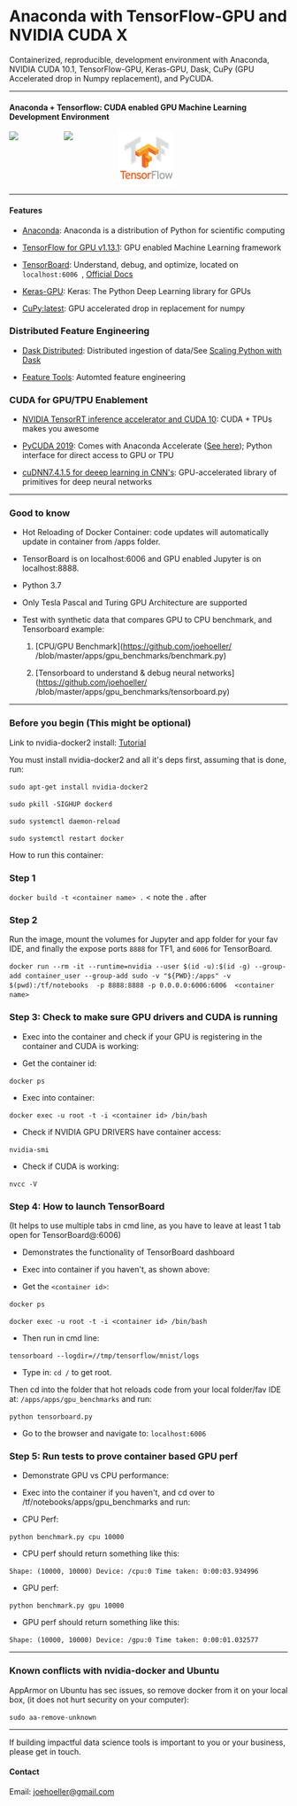 # Anaconda with TensorFlow-GPU and NVIDIA CUDA X #

Containerized, reproducible, development environment with Anaconda, NVIDIA CUDA 10.1, TensorFlow-GPU, Keras-GPU, Dask, CuPy (GPU Accelerated drop in Numpy replacement), and PyCUDA. 

-----------------------------------

#### Anaconda + Tensorflow: CUDA enabled GPU Machine Learning Development Environment ####
<p style="display:table;">
<img align="left" src="https://avatars2.githubusercontent.com/u/1158637?s=200&v=4" width="31%" height="auto" />
<img align="left" src="https://avatars2.githubusercontent.com/u/1728152?s=200&v=4" width="31%" height="auto" />
<img align="left" src="https://raw.githubusercontent.com/github/explore/80688e429a7d4ef2fca1e82350fe8e3517d3494d/topics/tensorflow/tensorflow.png" width="31%" height="auto" />
</p>

-----------------------------------

#### Features ####

* [Anaconda](https://www.anaconda.com/why-anaconda/): Anaconda is a distribution of Python for scientific computing

* [TensorFlow for GPU v1.13.1](https://www.tensorflow.org/install/gpu): GPU enabled Machine Learning framework 

* [TensorBoard](https://www.datacamp.com/community/tutorials/tensorboard-tutorial): Understand, debug, and optimize, located on ` localhost:6006  `, [Official Docs](https://www.tensorflow.org/guide/summaries_and_tensorboard)

* [Keras-GPU](https://keras.io/): Keras: The Python Deep Learning library for GPUs

* [CuPy:latest](https://cupy.chainer.org/): GPU accelerated drop in replacement for numpy


### Distributed Feature Engineering 

* [Dask Distributed](https://dask.org/): Distributed ingestion of data/See [Scaling Python with Dask](https://www.slideshare.net/secret/fi010O0yhOEqZi)

* [Feature Tools](https://docs.featuretools.com/): Automted feature engineering


### CUDA for GPU/TPU Enablement

* [NVIDIA TensorRT inference accelerator and CUDA 10](https://developer.nvidia.com/tensorrt): CUDA + TPUs makes you awesome

* [PyCUDA 2019](https://mathema.tician.de/software/pycuda/): Comes with Anaconda Accelerate ([See here](https://www.scivision.dev/install-cuda-accelerate-for-anaconda-python/)); Python interface for direct access to GPU or TPU

* [cuDNN7.4.1.5 for deeep learning in CNN's](https://developer.nvidia.com/cudnn): GPU-accelerated library of primitives for deep neural networks

-----------------------------------------------------------

### Good to know
* Hot Reloading of Docker Container: code updates will automatically update in container from /apps folder.
* TensorBoard is on localhost:6006 and GPU enabled Jupyter is on localhost:8888.
* Python 3.7
* Only Tesla Pascal and Turing GPU Architecture are supported 
* Test with synthetic data that compares GPU to CPU benchmark, and Tensorboard example:
   
   1. [CPU/GPU Benchmark](https://github.com/joehoeller/ /blob/master/apps/gpu_benchmarks/benchmark.py)
   
   2. [Tensorboard to understand & debug neural networks](https://github.com/joehoeller/ /blob/master/apps/gpu_benchmarks/tensorboard.py)


-------------------------------------------------------------

### Before you begin (This might be optional) ###

Link to nvidia-docker2 install: [Tutorial](https://medium.com/@sh.tsang/docker-tutorial-5-nvidia-docker-2-0-installation-in-ubuntu-18-04-cb80f17cac65)

You must install nvidia-docker2 and all it's deps first, assuming that is done, run:


 ` sudo apt-get install nvidia-docker2 `
 
 ` sudo pkill -SIGHUP dockerd `
 
 ` sudo systemctl daemon-reload `
 
 ` sudo systemctl restart docker `
 

How to run this container:


### Step 1 ###

` docker build -t <container name> . `  < note the . after <container name>


### Step 2 ###

Run the image, mount the volumes for Jupyter and app folder for your fav IDE, and finally the expose ports `8888` for TF1, and `6006` for TensorBoard.


` docker run --rm -it --runtime=nvidia --user $(id -u):$(id -g) --group-add container_user --group-add sudo -v "${PWD}:/apps" -v $(pwd):/tf/notebooks  -p 8888:8888 -p 0.0.0.0:6006:6006  <container name> `


### Step 3: Check to make sure GPU drivers and CUDA is running ###

- Exec into the container and check if your GPU is registering in the container and CUDA is working:

- Get the container id:

` docker ps `

- Exec into container:

` docker exec -u root -t -i <container id> /bin/bash `

- Check if NVIDIA GPU DRIVERS have container access:

` nvidia-smi `

- Check if CUDA is working:

` nvcc -V `


### Step 4: How to launch TensorBoard ###

(It helps to use multiple tabs in cmd line, as you have to leave at least 1 tab open for TensorBoard@:6006)

- Demonstrates the functionality of TensorBoard dashboard


- Exec into container if you haven't, as shown above:


- Get the `<container id>`:
 

` docker ps `


` docker exec -u root -t -i <container id> /bin/bash `


- Then run in cmd line:


` tensorboard --logdir=//tmp/tensorflow/mnist/logs `


- Type in: ` cd / ` to get root.

Then cd into the folder that hot reloads code from your local folder/fav IDE at: `/apps/apps/gpu_benchmarks` and run:


` python tensorboard.py `


- Go to the browser and navigate to: ` localhost:6006 `



### Step 5: Run tests to prove container based GPU perf ###

- Demonstrate GPU vs CPU performance:

- Exec into the container if you haven't, and cd over to /tf/notebooks/apps/gpu_benchmarks and run:

- CPU Perf:

` python benchmark.py cpu 10000 `

- CPU perf should return something like this:

`Shape: (10000, 10000) Device: /cpu:0
Time taken: 0:00:03.934996`

- GPU perf:

` python benchmark.py gpu 10000 `

- GPU perf should return something like this:

`Shape: (10000, 10000) Device: /gpu:0
Time taken: 0:00:01.032577`


--------------------------------------------------


### Known conflicts with nvidia-docker and Ubuntu ###

AppArmor on Ubuntu has sec issues, so remove docker from it on your local box, (it does not hurt security on your computer):

` sudo aa-remove-unknown `

--------------------------------------------------

If building impactful data science tools is important to you or your business, please get in touch.

#### Contact
Email: joehoeller@gmail.com




